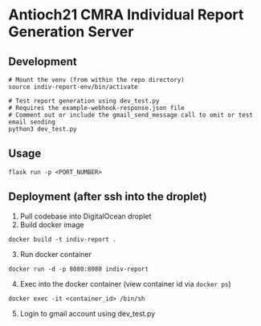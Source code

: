 # Antioch21 CMRA Individual Report Generation Server

## Development

```
# Mount the venv (from within the repo directory)
source indiv-report-env/bin/activate

# Test report generation using dev_test.py
# Requires the example-webhook-response.json file
# Comment out or include the gmail_send_message call to omit or test email sending
python3 dev_test.py
```

## Usage

```
flask run -p <PORT_NUMBER>
```

## Deployment (after ssh into the droplet)

1. Pull codebase into DigitalOcean droplet
2. Build docker image

```
docker build -t indiv-report .
```

3. Run docker container

```
docker run -d -p 8080:8080 indiv-report
```

4. Exec into the docker container (view container id via `docker ps`)

```
docker exec -it <container_id> /bin/sh
```

5. Login to gmail account using dev_test.py

